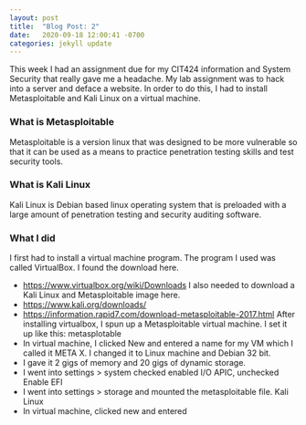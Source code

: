 ```yaml
---
layout: post
title:  "Blog Post: 2"
date:   2020-09-18 12:00:41 -0700
categories: jekyll update
---
```



This week I had an assignment due for my CIT424 information and System Security that really gave me a headache. My lab assignment was to hack into a server and deface a website. In order to do this, I had to install Metasploitable and Kali Linux on a virtual machine.

### What is Metasploitable
Metasploitable is a version linux that was designed to be more vulnerable so that it can be used as a means to practice penetration testing skills and test security tools. 
### What is Kali Linux
Kali Linux is Debian based linux operating system that is preloaded with a large amount of penetration testing and security auditing software. 
### What I did
I first had to install a virtual machine program. The program I used was called VirtualBox. I found the download here. 
-	https://www.virtualbox.org/wiki/Downloads
I also needed to download a Kali Linux and Metasploitable image here.
-	https://www.kali.org/downloads/
-	https://information.rapid7.com/download-metasploitable-2017.html
After installing virtualbox, I spun up a Metasploitable virtual machine. I set it up like this:
metasplotable
-	In virtual machine, I clicked New and entered a name for my VM which I called it META X. I changed it to Linux machine and Debian 32 bit.
-	I gave it 2 gigs of memory and 20 gigs of dynamic storage.
-	I went into settings > system checked enabled I/O APIC, unchecked Enable EFI
-	I went into settings > storage and mounted the metasploitable file.
Kali Linux
-	In virtual machine, clicked new and entered




